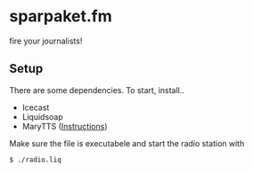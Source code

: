 # sparpaket.fm
fire your journalists!

## Setup
There are some dependencies. To start, install..
- Icecast
- Liquidsoap 
- MaryTTS ([Instructions](https://github.com/marytts/marytts/wiki/Local-MaryTTS-Server-Installation)) 

Make sure the file is executabele and start the radio station with
```
$ ./radio.liq
```
